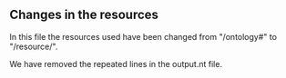 ## Changes in the resources

In this file the resources used have been changed from "/ontology#" to "/resource/".

We have removed the repeated lines in the output.nt file.
